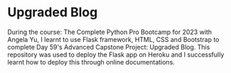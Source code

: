 # Upgraded Blog
During the course: The Complete Python Pro Bootcamp for 2023 with Angela Yu, I learnt to use Flask framework, HTML, CSS and Bootstrap to complete Day 59's Advanced Capstone Project: Upgraded Blog.
This repository was used to deploy the Flask app on Heroku and I successfully learnt how to deploy this through online documentations.
